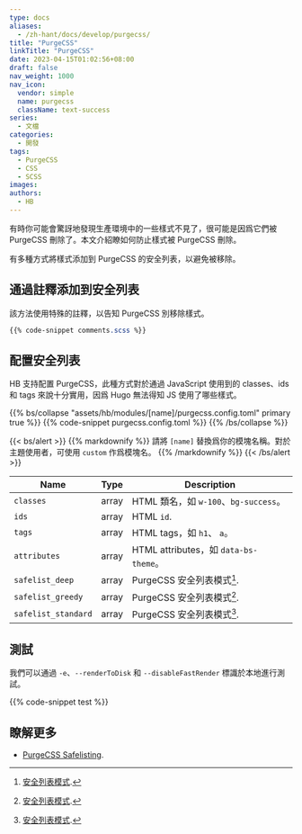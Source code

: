 ```yaml
---
type: docs
aliases:
  - /zh-hant/docs/develop/purgecss/
title: "PurgeCSS"
linkTitle: "PurgeCSS"
date: 2023-04-15T01:02:56+08:00
draft: false
nav_weight: 1000
nav_icon:
  vendor: simple
  name: purgecss
  className: text-success
series:
  - 文檔
categories:
  - 開發
tags:
  - PurgeCSS
  - CSS
  - SCSS
images:
authors:
  - HB
---
```


有時你可能會驚訝地發現生產環境中的一些樣式不見了，很可能是因爲它們被 PurgeCSS 刪除了。本文介紹瞭如何防止樣式被 PurgeCSS 刪除。

<!--more-->

有多種方式將樣式添加到 PurgeCSS 的安全列表，以避免被移除。

## 通過註釋添加到安全列表

該方法使用特殊的註釋，以告知 PurgeCSS 別移除樣式。

```scss
{{% code-snippet comments.scss %}}
```

## 配置安全列表

HB 支持配置 PurgeCSS，此種方式對於通過 JavaScript 使用到的 classes、ids 和 tags 來說十分實用，因爲 Hugo 無法得知 JS 使用了哪些樣式。

{{% bs/collapse "assets/hb/modules/[name]/purgecss.config.toml" primary true %}}
{{% code-snippet purgecss.config.toml %}}
{{% /bs/collapse %}}

{{< bs/alert >}}
{{% markdownify %}}
請將 `[name]` 替換爲你的模塊名稱。對於主題使用者，可使用 `custom` 作爲模塊名。
{{% /markdownify %}}
{{< /bs/alert >}}

| Name                | Type  | Description                           |
| ------------------- | :---: | ------------------------------------- |
| `classes`           | array | HTML 類名，如 `w-100`、`bg-success`。 |
| `ids`               | array | HTML `id`.                            |
| `tags`              | array | HTML tags，如 `h1`、 `a`。            |
| `attributes`        | array | HTML attributes，如 `data-bs-theme`。 |
| `safelist_deep`     | array | PurgeCSS 安全列表模式[^1].            |
| `safelist_greedy`   | array | PurgeCSS 安全列表模式[^1].            |
| `safelist_standard` | array | PurgeCSS 安全列表模式[^1].            |

## 測試

我們可以通過 `-e`、`--renderToDisk` 和 `--disableFastRender` 標識於本地進行測試。

{{% code-snippet test %}}

## 瞭解更多

- [PurgeCSS Safelisting](https://purgecss.com/safelisting.html).

[^1]: [安全列表模式](https://purgecss.com/safelisting.html#patterns).

